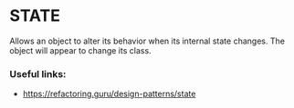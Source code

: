 # STATE

Allows an object to alter its behavior
when its internal state changes. The object will appear to
change its class.

### Useful links:
* https://refactoring.guru/design-patterns/state